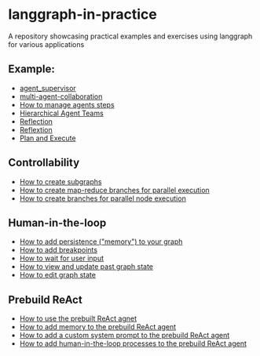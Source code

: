 # langgraph-in-practice
A repository showcasing practical examples and exercises using langgraph for various applications

## Example: 

- [agent_supervisor](agent_supervisor.ipynb)
- [multi-agent-collaboration](multi-agent-collaboration.ipynb)
- [How to manage agents steps](How%20to%20manage%20agent%20steps.ipynb)
- [Hierarchical Agent Teams](Hierarchical%20Agent%20Teams.ipynb)
- [Reflection](reflection.ipynb)
- [Reflextion](reflextion.ipynb)
- [Plan and Execute](Plan%20and%20Execute.ipynb)


## Controllability

- [How to create subgraphs](How%20to%20create%20subgraphs.ipynb)
- [How to create map-reduce branches for parallel execution](How%20to%20create%20map-reduce%20branches%20for%20parallel%20execution.ipynb)
- [How to create branches for parallel node execution](How%20to%20create%20branches%20for%20parallel%20node%20execution.ipynb)

## Human-in-the-loop 

- [How to add persistence ("memory") to your graph](How%20to%20add%20persistence%20("memory")%20to%20your%20graph.ipynb)
- [How to add breakpoints](How%20to%20add%20breakpoints.ipynb)
- [How to wait for user input](/How%20to%20wait%20for%20user%20input.ipynb)
- [How to view and update past graph state](How%20to%20view%20and%20update%20past%20graph%20state.ipynb)
- [How to edit graph state](How%20to%20edit%20graph%20state.ipynb)


## Prebuild ReAct 

- [How to use the prebuilt ReAct agnet](How%20to%20use%20the%20prebuilt%20ReAct%20agnet.ipynb)
- [How to add memory to the prebuild ReAct agent](How%20to%20add%20memory%20to%20the%20prebuild%20ReAct%20agent.ipynb)
- [How to add a custom system prompt to the prebuild ReAct agent](How%20to%20add%20a%20custom%20system%20prompt%20to%20the%20prebuild%20ReAct%20agent.ipynb)
- [How to add human-in-the-loop processes to the prebuild ReAct agent](How%20to%20add%20human-in-the-loop%20processes%20to%20the%20prebuild%20ReAct%20agent.ipynb)
